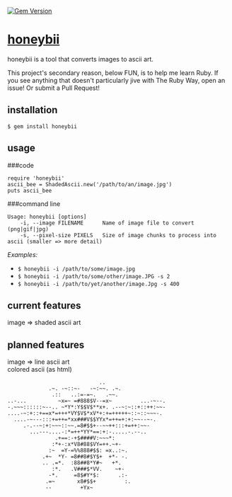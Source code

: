 [![Gem Version](https://badge.fury.io/rb/honeybii.svg)](http://badge.fury.io/rb/honeybii)

[honeybii](http://honeybii.com)
==========

honeybii is a tool that converts images to ascii art.

This project's secondary reason, below FUN, is to help me learn Ruby. If you see anything that doesn't particularly jive with The Ruby Way, open an issue! Or submit a Pull Request!

installation
----------

`$ gem install honeybii`

usage
----------

###code

    require 'honeybii'
    ascii_bee = ShadedAscii.new('/path/to/an/image.jpg')
    puts ascii_bee

###command line

    Usage: honeybii [options]
        -i, --image FILENAME      Name of image file to convert (png|gif|jpg)
        -s, --pixel-size PIXELS   Size of image chunks to process into ascii (smaller => more detail)

_Examples:_

- `$ honeybii -i /path/to/some/image.jpg`
- `$ honeybii -i /path/to/some/other/image.JPG -s 2`
- `$ honeybii -i /path/to/yet/another/image.Jpg -s 400`

current features
----------

image => shaded ascii art

planned features
----------

image => line ascii art  
colored ascii (as html)

                                 ..                   
                 .~. -~::~-   -~:~~. .~.              
                  .::   ..:=-=~.   .~~.               
    ..-...          ~x=~ =#888$V--=x~         ...-~--.
    -.~~~::::::~--.. ~*Y*:Y$$V$**x+. .--~:~::+::++:~~-
    ....-~:+::+==x*=+++*VY$V$*xV*+:+=+++++~::~::~~~-. 
      ....-~---:::+=++=*xx###V$$YYx*=++=+:+:~~--~-.   
         .-.--~:+:~~~::~~.=8#$$+--~~++:::+=++:~~-     
           ...---....-:*=++*YY*==:+:-.....-.--..      
                   .+==:-+$####V:~~~*:                
                  :*+-:x*V8#88$VY=++.~+-              
                 :~  =Y-=%%888#$$: =x..:~.            
               .+~  *Y- =8##8#$Y$+  +*- -.            
               .. .=*.  :88##8*Y#~   +*.              
                  :*.   .V###$*VV.    ~+-             
                 -*.     =8$#Y*$:      .:-            
                .=~       x8#$$+         :.           
                --         +Yx~                       

